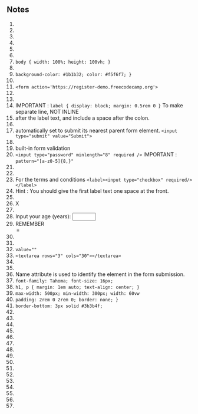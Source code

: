 ## Notes

1.
2.
3.
4.
5.
6.
7. `body { width: 100%; height: 100vh; }`
8. 
9. `background-color: #1b1b32; color: #f5f6f7; }`
10. 
11. `<form action='https://register-demo.freecodecamp.org'>`
12. 
13.
14. IMPORTANT : `label { display: block; margin: 0.5rem 0 }` To make separate line, NOT INLINE
15. after the label text, and include a space after the colon.
16.
17. automatically set to submit its nearest parent form element. `<input type="submit" value="Submit">`
18. 
19. built-in form validation
20. `<input type="password" minlength="8" required />` IMPORTANT : `pattern="[a-z0-5]{8,}"`
21. 
22.
23. For the terms and conditions `<label><input type="checkbox" required/> </label>`
24. Hint : You should give the first label text one space at the front.
25. 
26. X
27.
28. <label>Input your age (years): <input type="number" min="13" max="120" /></label>
29. REMEMBER <option> = <label>
30.
31.
32. `value=""`
33. `<textarea rows="3" cols="30"></textarea>`
34. 
35.
36. Name attribute is used to identify the element in the form submission.
37. `font-family: Tahoma; font-size: 16px;`
38. `h1, p { margin: 1em auto; text-align: center; }`
39. `max-width: 500px; min-width: 300px; width: 60vw`
40. `padding: 2rem 0 2rem 0; border: none; }`
41. `border-bottom: 3px solid #3b3b4f;`
42.
43.
44.
45.
46.
47.
48.
49.
50.
51.
52.
53.
54.
55.
56.
57.
